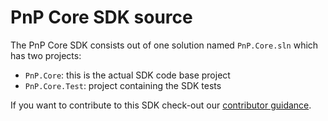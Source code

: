 # PnP Core SDK source

The PnP Core SDK consists out of one solution named `PnP.Core.sln` which has two projects:

- `PnP.Core`: this is the actual SDK code base project
- `PnP.Core.Test`: project containing the SDK tests

If you want to contribute to this SDK check-out our [contributor guidance](../../docs/index.md).
